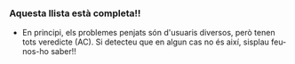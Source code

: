 ### Aquesta llista està completa!! 
- En principi, els problemes penjats són d'usuaris diversos, però tenen tots veredicte (AC). Si detecteu que en algun cas no és així, sisplau feu-nos-ho saber!!
